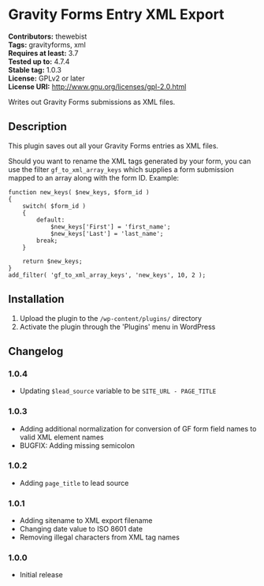 # Gravity Forms Entry XML Export #
**Contributors:** thewebist  
**Tags:** gravityforms, xml  
**Requires at least:** 3.7  
**Tested up to:** 4.7.4  
**Stable tag:** 1.0.3  
**License:** GPLv2 or later  
**License URI:** http://www.gnu.org/licenses/gpl-2.0.html  

Writes out Gravity Forms submissions as XML files.

## Description ##

This plugin saves out all your Gravity Forms entries as XML files.

Should you want to rename the XML tags generated by your form, you can use the filter `gf_to_xml_array_keys` which supplies a form submission mapped to an array along with the form ID. Example:

```
function new_keys( $new_keys, $form_id )
{
    switch( $form_id )
    {
        default:
            $new_keys['First'] = 'first_name';
            $new_keys['Last'] = 'last_name';
        break;
    }
    
    return $new_keys;
}
add_filter( 'gf_to_xml_array_keys', 'new_keys', 10, 2 );
```

## Installation ##

1. Upload the plugin to the `/wp-content/plugins/` directory
2. Activate the plugin through the 'Plugins' menu in WordPress

## Changelog ##

### 1.0.4 ###
* Updating `$lead_source` variable to be `SITE_URL - PAGE_TITLE`

### 1.0.3 ###
* Adding additional normalization for conversion of GF form field names to valid XML element names
* BUGFIX: Adding missing semicolon

### 1.0.2 ###
* Adding `page_title` to lead source

### 1.0.1 ###
* Adding sitename to XML export filename
* Changing date value to ISO 8601 date
* Removing illegal characters from XML tag names

### 1.0.0 ###
* Initial release
